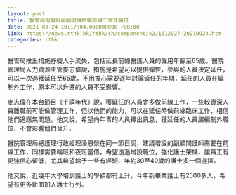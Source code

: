 ```yaml
---
layout: post
title: 醫管局指擬設副顧問護師需前線工作及輪班
date: 2021-09-24 10:17:04.000000000 +08:00
link: https://news.rthk.hk/rthk/ch/component/k2/1612027-20210924.htm
categories: rthk
---
```


醫管局推出措施紓緩人手流失，包括延長前線醫護人員的僱用年齡至65歲。醫院管理局人力資源主管麥志偉說，措施是希望可以提供彈性，參與的人員決定延任，可以一次過獲延任至65歲，不用擔心需要逐年討論延任的年期，延任的人員在編制外工作，原本可以升遷的人員不受影響。

麥志偉在本台節目《千禧年代》說，獲延任的人員會多做前線工作，一些較資深人員離職前可能做管理工作，但以他們的能力，可以在延任時做前線臨床工作，相信他們適應無問題。他又說，希望向年青的人員釋出訊息，獲延任的人員屬編制外職位，不會影響他們晉升。

醫院管理局總護理行政經理潘恩榮在同一節目說，建議增設的副顧問護師需要在前線工作，同樣需要輪班和夜班當值，希望透過增設職位，強化護士架構，讓員工有更強信心留低，尤其希望給予一些有經驗、年約30至40歲的護士多一個選擇。

他又說，近幾年大學培訓護士的學額都有上升，今年新畢業護士有2500多人，希望有更多新血加入護士行列。
